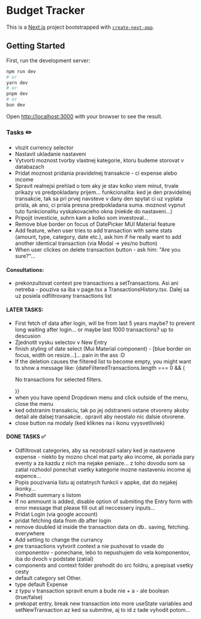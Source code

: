 # Budget Tracker


This is a [Next.js](https://nextjs.org) project bootstrapped with [`create-next-app`](https://nextjs.org/docs/app/api-reference/cli/create-next-app).

## Getting Started

First, run the development server:

```bash
npm run dev
# or
yarn dev
# or
pnpm dev
# or
bun dev
```

Open [http://localhost:3000](http://localhost:3000) with your browser to see the result.



### Tasks ✏️

- vlozit currency selector
- Nastavit ukladanie nastaveni
- Vytvorti moznost tvorby vlastnej kategorie, ktoru budeme storovat v databazach
- Pridat moznost pridania pravidelnej transakcie - ci expense alebo income
- Spravit realnejsi prehlad o tom aky je stav kolko viem minut, trvale prikazy vs predpokladany prijem... funkcionalita: ked je den pravidelnej transakcie, tak sa pri prvej navsteve v dany den spytat ci uz vyplata prisla, ak ano, ci prisla presna predpokladana suma. moznost vypnut tuto funkcionalitu vyskakovacieho okna (niekde do nastaveni...)
- Pripojit investicie, suhrn kam a kolko som investoval...
- Remove blue border on focus of DatePicker MUI Material feature
- Add feature, when user tries to add transaction with same stats (amount, type, category, date etc.), ask him if he really want to add another identical transaction (via Modal -> yes/no button)
- When user clickes on delete transaction button - ask him: "Are you sure?"...

#### Consultations:
- prekonzultovat context pre transactions a setTransactions. Asi ani netreba - pouziva sa iba v page.tsx a TransactionsHistory.tsx. Dalej sa uz posiela odfiltrovany transactions list


#### LATER TASKS:

- First fetch of data after login, will be from last 5 years maybe? to prevent long waiting after login... or maybe last 1000 transactions? up to descusion
- Zjednotit vysku selectov v New Entry
- finish styling of date select (Mui Material component) - [blue border on focus, width on resize...]... pain in the ass :D
- If the deletion causes the filtered list to become empty, you might want to show a message like:
        {dateFilteredTransactions.length === 0 && (
        <p className="text-gray-400">No transactions for selected filters.</p>
        )}
- when you have opend Dropdown menu and click outside of the menu, close the menu
- ked odstranim transakciu, tak po jej odstraneni ostane otvoreny akoby detail ale dalsej transakcie.. opravit aby neostalo nic dalsie otvorene.
- close button na modaly (ked kliknes na i ikonu vyysvetliviek)


#### DONE TASKS ✅

- Odfiltrovat categories, aby sa nezobrazil salary ked je nastavene expense - niekto by mozno chcel mat party ako income, ak poriada pary eventy a za kazdu z nich ma nejake peniaze... z toho dovodu som sa zatial rozhodol ponechat vsetky kategorie mozne nastaveniu income aj expence...
- Popis pouzivania listu aj ostatnych funkcii v appke, dat do nejakej ikonky...
- Prehodit summary s listom
- If no ammount is added, disable option of submiting the Entry form with error message that please fill out all neccessery inputs...
- Pridat Login (via google account)
- pridat fetching data from db after login
- remove doubled id inside the transaction data on db.. saving, fetching. everywhere
- Add setting to change the currancy
- pre transactions vytvorit context a nie pushovat to vsade do componentov
        - ponechane, lebo to nepushujem do vela komponentov, iba do dvoch v podstate (zatial)
- components and context folder prehodit do src foldru, a prepisat vsetky cesty
- default category set Other.
- type default Expense
- z typu v transaction spravit enum a bude nie + a - ale boolean (true/false)
- prekopat entry, break new transaction into more useState variables and setNewTransaction az ked sa submitne, aj to id z tade vyhodit potom...